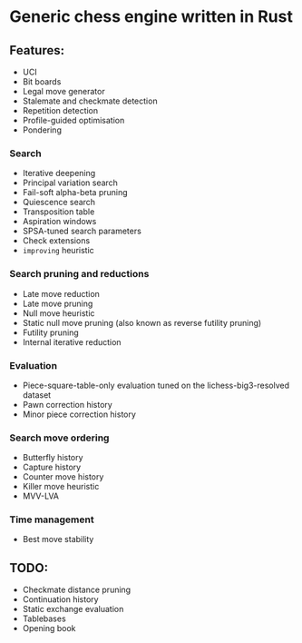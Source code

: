 # Generic chess engine written in Rust

## Features:
- UCI
- Bit boards
- Legal move generator
- Stalemate and checkmate detection
- Repetition detection
- Profile-guided optimisation
- Pondering

### Search
- Iterative deepening
- Principal variation search
- Fail-soft alpha-beta pruning
- Quiescence search
- Transposition table
- Aspiration windows
- SPSA-tuned search parameters
- Check extensions
- `improving` heuristic

### Search pruning and reductions
- Late move reduction
- Late move pruning
- Null move heuristic
- Static null move pruning (also known as reverse futility pruning)
- Futility pruning
- Internal iterative reduction

### Evaluation
- Piece-square-table-only evaluation tuned on the lichess-big3-resolved dataset
- Pawn correction history
- Minor piece correction history

### Search move ordering
- Butterfly history
- Capture history
- Counter move history
- Killer move heuristic
- MVV-LVA

### Time management
- Best move stability

## TODO:
- Checkmate distance pruning
- Continuation history
- Static exchange evaluation
- Tablebases
- Opening book
